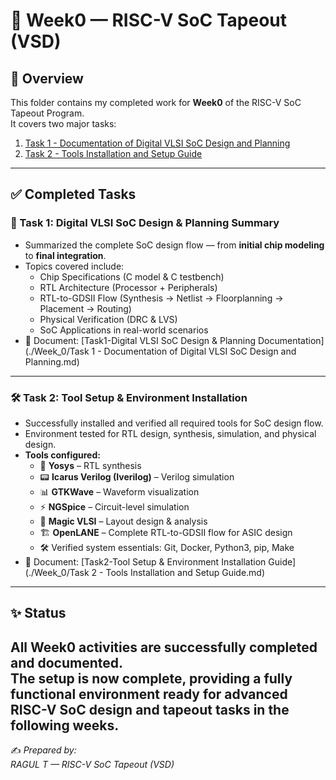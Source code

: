 # 📘 Week0 — RISC-V SoC Tapeout (VSD)

## 📌 Overview  
This folder contains my completed work for **Week0** of the RISC-V SoC Tapeout Program.  
It covers two major tasks:  

1. [Task 1 - Documentation of Digital VLSI SoC Design and Planning](./Task%201%20-%20Documentation%20of%20Digital%20VLSI%20SoC%20Design%20and%20Planning.md)
2. [Task 2 - Tools Installation and Setup Guide](./Task%202%20-Tools%20Installation%20and%20Setup%20Guide.md)

---

## ✅ Completed Tasks  

### 📝 Task 1: Digital VLSI SoC Design & Planning Summary  
- Summarized the complete SoC design flow — from **initial chip modeling** to **final integration**.  
- Topics covered include:  
  - Chip Specifications (C model & C testbench)  
  - RTL Architecture (Processor + Peripherals)  
  - RTL-to-GDSII Flow (Synthesis → Netlist → Floorplanning → Placement → Routing)  
  - Physical Verification (DRC & LVS)  
  - SoC Applications in real-world scenarios  
- 📄 Document: [Task1-Digital VLSI SoC Design & Planning Documentation](./Week_0/Task 1 - Documentation of Digital VLSI SoC Design and Planning.md)  

---

### 🛠️ Task 2: Tool Setup & Environment Installation  
- Successfully installed and verified all required tools for SoC design flow.  
- Environment tested for RTL design, synthesis, simulation, and physical design.  
- **Tools configured:**  
  - 🧠 **Yosys** – RTL synthesis  
  - 📟 **Icarus Verilog (Iverilog)** – Verilog simulation  
  - 📊 **GTKWave** – Waveform visualization  
  - ⚡ **NGSpice** – Circuit-level simulation  
  - 🎨 **Magic VLSI** – Layout design & analysis  
  - 🏗️ **OpenLANE** – Complete RTL-to-GDSII flow for ASIC design  
  - 🛠️ Verified system essentials: Git, Docker, Python3, pip, Make  
- 📄 Document: [Task2-Tool Setup & Environment Installation Guide](./Week_0/Task 2 - Tools Installation and Setup Guide.md)  

---

## ✨ Status  
All Week0 activities are **successfully completed and documented**.  
The setup is now complete, providing a fully functional environment ready for advanced RISC-V SoC design and tapeout tasks in the following weeks.
---

✍️ *Prepared by:<br>
RAGUL T — RISC-V SoC Tapeout (VSD)*

